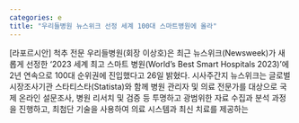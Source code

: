 ```yaml
---
categories: e
title: "우리들병원 뉴스위크 선정 세계 100대 스마트병원에 올라"
---
```

[라포르시안] 척추 전문 우리들병원(회장 이상호)은 최근 뉴스위크(Newsweek)가 새롭게 선정한 ‘2023 세계 최고 스마트 병원(World’s Best Smart Hospitals 2023)’에 2년 연속으로 100대 순위권에 진입했다고 26일 밝혔다. 시사주간지 뉴스위크는 글로벌 시장조사기관 스타티스타(Statista)와 함께 병원 관리자 및 의료 전문가를 대상으로 국제 온라인 설문조사, 병원 리서치 및 검증 등 투명하고 광범위한 자료 수집과 분석 과정을 진행하고, 최첨단 기술을 사용하여 의료 시스템과 최신 치료를 제공하는